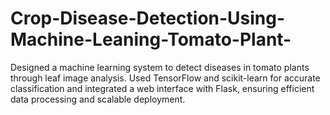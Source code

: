 # Crop-Disease-Detection-Using-Machine-Leaning-Tomato-Plant-
Designed a machine learning system to detect diseases in tomato plants through leaf image analysis. Used TensorFlow and scikit-learn for accurate classification and integrated a web interface with Flask, ensuring efficient data processing and scalable deployment.
